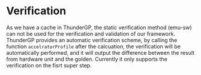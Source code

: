 # Verification

As we have a cache in ThunderGP, the static verification method (emu-sw) can not be used for the verification and validation of our framework. ThunderGP provides an automatic verification scheme, by calling the function ```accelratorProfile``` after the calcuation, the verification will be automatically performed, and it will output the difference between the result from hardware unit and the golden. Currently it only supports the verification on the fisrt super step.